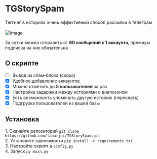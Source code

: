 # TGStorySpam
Теггинг в историях очень эффективный способ рассылки в телеграм
<br><br>![image](https://github.com/user-attachments/assets/b76b389d-1d01-4517-89c1-6f550c976434)



За сутки можно отправить от <b>60 сообщений с 1 аккаунта</b>, премиум подписка на них обязательна
<h2> О скрипте </h2>

- [ ] Вывод из спам-блока (скоро)
- [x] Удобное добавление аккаунтов
- [x] Можно отметить до <b>5 пользователей</b> за раз
- [x] Настройка задержки между историями с диапозоном
- [x] Есть возможность упомянуть другую историю (переслать)
- [x] Подгрузка пользователей из вашей базы

<h2> Установка </h2>
1. Скачайте репозиторий <code>git clone https://github.com/labarjni/TGStorySpam.git</code><br>
2. Установите зависимости <code>pip install -r requirements.txt</code><br>
3. Настройте скрипт в <code>config.py</code><br>
4. Запуск <code>py main.py</code><br>
